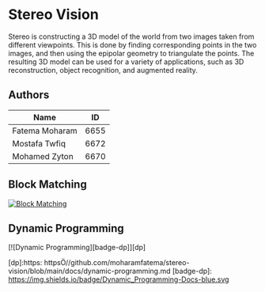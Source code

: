 # Stereo Vision

Stereo is constructing a 3D model of the world from two images taken from different viewpoints. This is done by finding corresponding points in the two images, and then using the epipolar geometry to triangulate the points. The resulting 3D model can be used for a variety of applications, such as 3D reconstruction, object recognition, and augmented reality.

## Authors

Name | ID
--- | ---
Fatema Moharam | 6655
Mostafa Twfiq | 6672
Mohamed Zyton | 6670

## Block Matching

[![Block Matching][badge-block-matching]][block-matching]

## Dynamic Programming

[![Dynamic Programming][badge-dp]][dp]

<!-- References -->

[block-matching]: https://github.com/moharamfatema/stereo-vision/blob/main/docs/block-matching.md
[badge-block-matching]: https://img.shields.io/badge/Block%20Matching-Docs-blue.svg

[dp]:https: httpsÖ//github.com/moharamfatema/stereo-vision/blob/main/docs/dynamic-programming.md
[badge-dp]: https://img.shields.io/badge/Dynamic_Programming-Docs-blue.svg
